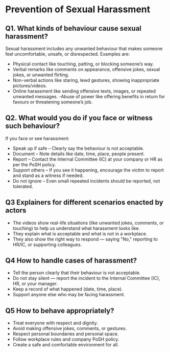 
# Prevention of Sexual Harassment

## Q1. What kinds of behaviour cause sexual harassment?

Sexual harassment includes any unwanted behaviour that makes someone feel uncomfortable, unsafe, or disrespected. Examples are:
- Physical contact like touching, patting, or blocking someone’s way.
- Verbal remarks like comments on appearance, offensive jokes, sexual jokes, or unwanted flirting.
- Non-verbal actions like staring, lewd gestures, showing inappropriate pictures/videos.
- Online harassment like sending offensive texts, images, or repeated unwanted messages.
-Abuse of power like offering benefits in return for favours or threatening someone’s job.

## Q2. What would you do if you face or witness such behaviour?

If you face or see harassment:
- Speak up if safe – Clearly say the behaviour is not acceptable.
- Document – Note details like date, time, place, people present.
- Report – Contact the Internal Committee (IC) at your company or HR as per the PoSH policy.
- Support others – If you see it happening, encourage the victim to report and stand as a witness if needed.
- Do not ignore – Even small repeated incidents should be reported, not tolerated.


## Q3 Explainers for different scenarios enacted by actors

- The videos show real-life situations (like unwanted jokes, comments, or touching) to help us understand what harassment looks like.
- They explain what is acceptable and what is not in a workplace.
- They also show the right way to respond — saying "No," reporting to HR/IC, or supporting colleagues. 

## Q4 How to handle cases of harassment?

- Tell the person clearly that their behaviour is not acceptable.
- Do not stay silent — report the incident to the Internal Committee (IC), HR, or your manager.
- Keep a record of what happened (date, time, place).
- Support anyone else who may be facing harassment.

## Q5 How to behave appropriately?

- Treat everyone with respect and dignity.
- Avoid making offensive jokes, comments, or gestures.
- Respect personal boundaries and personal space.
- Follow workplace rules and company PoSH policy.
- Create a safe and comfortable environment for all.